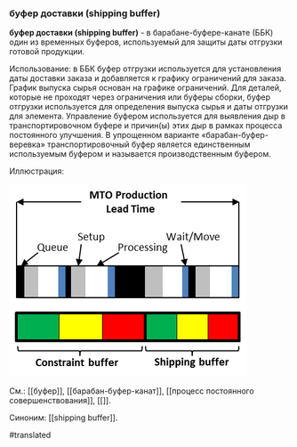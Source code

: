 ### буфер доставки (shipping buffer)

**буфер доставки (shipping buffer)** - в барабане-буфере-канате (ББК) один из временных буферов, используемый для защиты даты отгрузки готовой продукции.

Использование: в ББК буфер отгрузки используется для установления даты доставки заказа и добавляется к графику ограничений для заказа. График выпуска сырья основан на графике ограничений. Для деталей, которые не проходят через ограничения или буферы сборки, буфер отгрузки используется для определения выпуска сырья и даты отгрузки для элемента. Управление буфером используется для выявления дыр в транспортировочном буфере и причин(ы) этих дыр в рамках процесса постоянного улучшения. В упрощенном варианте «барабан-буфер-веревка» транспортировочный буфер является единственным используемым буфером и называется производственным буфером.

Иллюстрация:

![](images/image35.png)

См.: [[буфер]], [[барабан-буфер-канат]], [[процесс постоянного совершенствования]], [[]].

Синоним: [[shipping buffer]].

#translated

